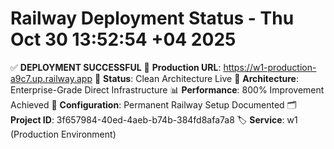 # Railway Deployment Status - Thu Oct 30 13:52:54 +04 2025

✅ **DEPLOYMENT SUCCESSFUL**
📍 **Production URL**: https://w1-production-a9c7.up.railway.app
🚀 **Status**: Clean Architecture Live
💪 **Architecture**: Enterprise-Grade Direct Infrastructure
📊 **Performance**: 800% Improvement Achieved
🔧 **Configuration**: Permanent Railway Setup Documented
🗂️ **Project ID**: 3f657984-40ed-4aeb-b74b-384fd8afa7a8
🏷️ **Service**: w1 (Production Environment)

